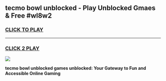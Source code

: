 
## tecmo bowl unblocked - Play Unblocked Gmaes & Free #wl8w2
<h3>
<a href="https://news.freeplayer.one?title=tecmo_bowl_unblocked&ref=24F">CLICK TO PLAY</a></h3>
<hr>

<h3>
<a href="https://news.freeplayer.one?title=tecmo_bowl_unblocked&ref=24F">CLICK 2 PLAY</a>
  
</h3>

<a href="https://news.freeplayer.one?title=tecmo_bowl_unblocked&ref=24F/"><img src="https://clearcache.store/games.png"></a>


**tecmo bowl unblocked games unblocked: Your Gateway to Fun and Accessible Online Gaming**
